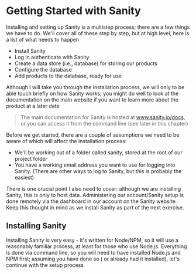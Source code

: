 # Getting Started with Sanity

Installing and setting up Sanity is a multistep process; there are a few things we have to do. We'll cover all of these
step by step, but at high level, here is a list of what needs to happen

-   Install Sanity
-   Log in authenticate with Sanity
-   Create a data store (i.e., database) for storing our products
-   Configure the database
-   Add products to the database, ready for use

Although I will take you through the installation process, we will only to be able touch briefly on how Sanity works;
you might do well to look at the documentation on the main website if you want to learn more about the product at a
later date

> The main documentation for Sanity is hosted at www.sanity.io/docs, or you can access it from the command line (see
> later in this chapter)

Before we get started, there are a couple of assumptions we need to be aware of which will affect the installation
process:

-   We'll be working out of a folder called sanity, stored at the root of our project folder
-   You have a working email address you want to use for logging into Sanity. (There are other ways to log to Sanity, but
    this is probably the easiest)

There is one crucial point I also need to cover: although we are installing Sanity, this is only to host data.
Administering our account/Sanity setup is done remotely via the dashboard in our account on the Sanity website. Keep
this
thought in mind as we install Sanity as part of the next exercise.

## Installing Sanity

Installing Sanity is very easy - it's written for Node/NPM, so it will use a reasonably familiar process, at least for
those who use Node.js. Everything is done via command line, so you will need to have installed Node.js and NPM first;
assuming you have done so ( or already had it installed), let's continue with the setup process
